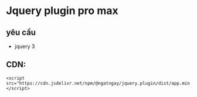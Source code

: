 # Jquery plugin pro max

## yêu cầu

- jquery 3

## CDN:

```
<script src="https://cdn.jsdelivr.net/npm/@ngatngay/jquery.plugin/dist/app.min.js"></script>
```
